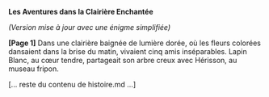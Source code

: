**Les Aventures dans la Clairière Enchantée**

*(Version mise à jour avec une énigme simplifiée)*

**[Page 1]**
Dans une clairière baignée de lumière dorée, où les fleurs colorées dansaient dans la brise du matin, vivaient cinq amis inséparables. Lapin Blanc, au cœur tendre, partageait son arbre creux avec Hérisson, au museau fripon.

[... reste du contenu de histoire.md ...]